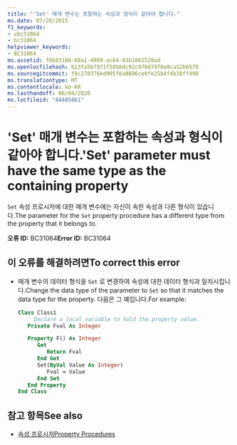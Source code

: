 ```yaml
---
title: "'Set' 매개 변수는 포함하는 속성과 형식이 같아야 합니다."
ms.date: 07/20/2015
f1_keywords:
- vbc31064
- bc31064
helpviewer_keywords:
- BC31064
ms.assetid: f0b8310d-68a1-4989-ac64-03b1861528ad
ms.openlocfilehash: b13fa5b7971f5856dc92c978d74f0a9ca52b6570
ms.sourcegitcommit: f8c270376ed905f6a8896ce0fe25b4f4b38ff498
ms.translationtype: MT
ms.contentlocale: ko-KR
ms.lasthandoff: 06/04/2020
ms.locfileid: "84405861"
---
```

# <a name="set-parameter-must-have-the-same-type-as-the-containing-property"></a><span data-ttu-id="506cd-102">'Set' 매개 변수는 포함하는 속성과 형식이 같아야 합니다.</span><span class="sxs-lookup"><span data-stu-id="506cd-102">'Set' parameter must have the same type as the containing property</span></span>
<span data-ttu-id="506cd-103">`Set` 속성 프로시저에 대한 매개 변수에는 자신이 속한 속성과 다른 형식이 있습니다.</span><span class="sxs-lookup"><span data-stu-id="506cd-103">The parameter for the `Set` property procedure has a different type from the property that it belongs to.</span></span>  
  
 <span data-ttu-id="506cd-104">**오류 ID:** BC31064</span><span class="sxs-lookup"><span data-stu-id="506cd-104">**Error ID:** BC31064</span></span>  
  
## <a name="to-correct-this-error"></a><span data-ttu-id="506cd-105">이 오류를 해결하려면</span><span class="sxs-lookup"><span data-stu-id="506cd-105">To correct this error</span></span>  
  
- <span data-ttu-id="506cd-106">매개 변수의 데이터 형식을 `Set` 로 변경하여 속성에 대한 데이터 형식과 일치시킵니다.</span><span class="sxs-lookup"><span data-stu-id="506cd-106">Change the data type of the parameter to `Set` so that it matches the data type for the property.</span></span> <span data-ttu-id="506cd-107">다음은 그 예입니다.</span><span class="sxs-lookup"><span data-stu-id="506cd-107">For example:</span></span>  
  
    ```vb  
    Class Class1  
       ' Declare a local variable to hold the property value.  
       Private Fval As Integer  
  
       Property F() As Integer  
          Get  
             Return Fval  
          End Get  
          Set(ByVal Value As Integer)  
             Fval = Value  
          End Set  
       End Property  
    End Class  
    ```  
  
## <a name="see-also"></a><span data-ttu-id="506cd-108">참고 항목</span><span class="sxs-lookup"><span data-stu-id="506cd-108">See also</span></span>

- [<span data-ttu-id="506cd-109">속성 프로시저</span><span class="sxs-lookup"><span data-stu-id="506cd-109">Property Procedures</span></span>](../programming-guide/language-features/procedures/property-procedures.md)
